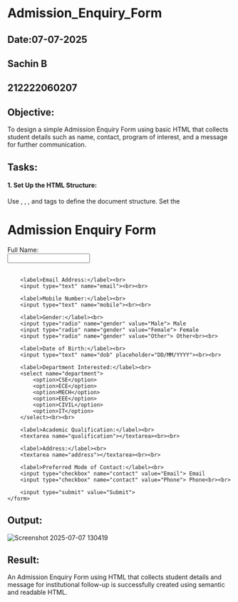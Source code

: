 # Admission_Enquiry_Form
## Date:07-07-2025
## Sachin B
## 212222060207

## Objective:
To design a simple Admission Enquiry Form using basic HTML that collects student details such as name, contact, program of interest, and a message for further communication.

## Tasks:
#### 1. Set Up the HTML Structure:
Use <!DOCTYPE html>, <html>, <head>, and <body> tags to define the document structure.
Set the <title> as "Admission Enquiry Form".

#### 2. Add a Page Heading:
Use <h1> to title the page as “Admission Enquiry”.

#### 3. Create the Form Layout:
Use the <form> tag to wrap all input elements. Set method="post" for structure.

#### 4. Add Input Fields:
Include the following fields using appropriate HTML elements:

Full Name

Email Address

Phone Number 

Program of Interest 

Message

#### 5. Add Submit and Reset Buttons:
Use submit and reset at the bottom of the form.

#### 6. Use HTML-only:
No CSS or JavaScript is to be included. Focus on structure and accessibility.

## HTML Code:

<!DOCTYPE html>
<html>
<head>
    <title>Saveetha Engineering College - Admission Enquiry</title>
</head>
<body>
    <h1>Admission Enquiry Form</h1>
    <form>
        <label>Full Name:</label><br>
        <input type="text" name="fullname"><br><br>

        <label>Email Address:</label><br>
        <input type="text" name="email"><br><br>

        <label>Mobile Number:</label><br>
        <input type="text" name="mobile"><br><br>

        <label>Gender:</label><br>
        <input type="radio" name="gender" value="Male"> Male
        <input type="radio" name="gender" value="Female"> Female
        <input type="radio" name="gender" value="Other"> Other<br><br>

        <label>Date of Birth:</label><br>
        <input type="text" name="dob" placeholder="DD/MM/YYYY"><br><br>

        <label>Department Interested:</label><br>
        <select name="department">
            <option>CSE</option>
            <option>ECE</option>
            <option>MECH</option>
            <option>EEE</option>
            <option>CIVIL</option>
            <option>IT</option>
        </select><br><br>

        <label>Academic Qualification:</label><br>
        <textarea name="qualification"></textarea><br><br>

        <label>Address:</label><br>
        <textarea name="address"></textarea><br><br>

        <label>Preferred Mode of Contact:</label><br>
        <input type="checkbox" name="contact" value="Email"> Email
        <input type="checkbox" name="contact" value="Phone"> Phone<br><br>

        <input type="submit" value="Submit">
    </form>
</body>
</html>



## Output:

![Screenshot 2025-07-07 130419](https://github.com/user-attachments/assets/44d2dbf4-b914-435a-93f8-b96f8268a13a)



## Result:
An Admission Enquiry Form using HTML that collects student details and message for institutional follow-up is successfully created using semantic and readable HTML.
